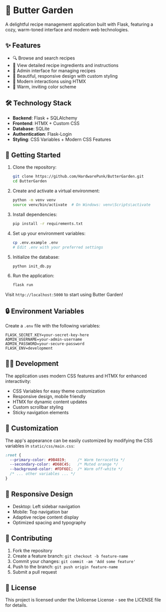 # 🧁 Butter Garden

A delightful recipe management application built with Flask, featuring a cozy, warm-toned interface and modern web technologies.

## ✨ Features

- 🔍 Browse and search recipes
- 📝 View detailed recipe ingredients and instructions
- 👤 Admin interface for managing recipes
- 🎨 Beautiful, responsive design with custom styling
- 🚀 Modern interactions using HTMX
- 🌙 Warm, inviting color scheme

## 🛠️ Technology Stack

- **Backend**: Flask + SQLAlchemy
- **Frontend**: HTMX + Custom CSS
- **Database**: SQLite
- **Authentication**: Flask-Login
- **Styling**: CSS Variables + Modern CSS Features

## 🚀 Getting Started

1. Clone the repository:
   ```bash
   git clone https://github.com/HardwarePunk/ButterGarden.git
   cd ButterGarden
   ```

2. Create and activate a virtual environment:
   ```bash
   python -m venv venv
   source venv/bin/activate  # On Windows: venv\Scripts\activate
   ```

3. Install dependencies:
   ```bash
   pip install -r requirements.txt
   ```

4. Set up your environment variables:
   ```bash
   cp .env.example .env
   # Edit .env with your preferred settings
   ```

5. Initialize the database:
   ```bash
   python init_db.py
   ```

6. Run the application:
   ```bash
   flask run
   ```

Visit `http://localhost:5000` to start using Butter Garden!

## 🔒 Environment Variables

Create a `.env` file with the following variables:
```
FLASK_SECRET_KEY=your-secret-key-here
ADMIN_USERNAME=your-admin-username
ADMIN_PASSWORD=your-secure-password
FLASK_ENV=development
```

## 👩‍💻 Development

The application uses modern CSS features and HTMX for enhanced interactivity:

- CSS Variables for easy theme customization
- Responsive design, mobile friendly
- HTMX for dynamic content updates
- Custom scrollbar styling
- Sticky navigation elements

## 🎨 Customization

The app's appearance can be easily customized by modifying the CSS variables in `static/css/main.css`:

```css
:root {
  --primary-color: #9B4819;     /* Warm terracotta */
  --secondary-color: #D68C45;   /* Muted orange */
  --background-color: #FDF6EC;  /* Warm off-white */
  /* ... other variables ... */
}
```

## 📱 Responsive Design

- Desktop: Left sidebar navigation
- Mobile: Top navigation bar
- Adaptive recipe content display
- Optimized spacing and typography

## 🤝 Contributing

1. Fork the repository
2. Create a feature branch: `git checkout -b feature-name`
3. Commit your changes: `git commit -am 'Add some feature'`
4. Push to the branch: `git push origin feature-name`
5. Submit a pull request

## 📝 License

This project is licensed under the Unlicense License - see the LICENSE file for details.
